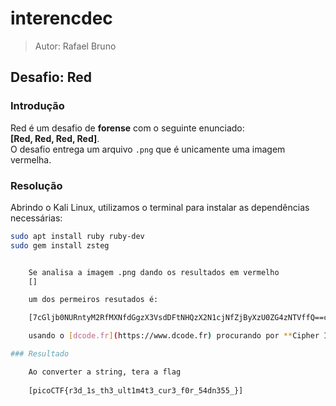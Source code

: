 # interencdec

> Autor: Rafael Bruno

## Desafio: Red

### Introdução

Red é um desafio de **forense** com o seguinte enunciado:  
**[Red, Red, Red, Red]**.  
O desafio entrega um arquivo `.png` que é unicamente uma imagem vermelha.

### Resolução

Abrindo o Kali Linux, utilizamos o terminal para instalar as dependências necessárias:

```bash
sudo apt install ruby ruby-dev
sudo gem install zsteg


    Se analisa a imagem .png dando os resultados em vermelho 
    []

    um dos permeiros resutados é:

    [7cGljb0NURntyM2RfMXNfdGgzX3VsdDFtNHQzX2N1cjNfZjByXzU0ZG4zNTVffQ==cGljb0NURntyM2RfMXNfdGgzX3VsdDFtNHQzX2N1cjNfZjByXzU0ZG4zNTVffQ==cGljb0NURntyM2RfMXNfdGgzX3VsdDFtNHQzX2N1cjNfZjByXzU0ZG4zNTVffQ==cGljb0NURntyM2RfMXNfdGgzX3VsdDFtNHQzX2N1cjNfZjByXzU0ZG4zNTVffQ]

    usando o [dcode.fr](https://www.dcode.fr) procurando por **Cipher Identifier**. Ele irá te mostrar que o valor está em **Base64 Coding**

### Resultado

    Ao converter a string, tera a flag
     
    [picoCTF{r3d_1s_th3_ult1m4t3_cur3_f0r_54dn355_}]




